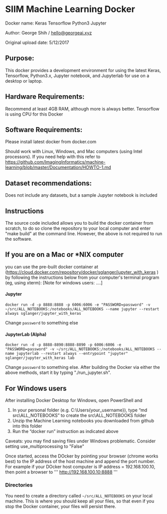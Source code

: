 # SIIM Machine Learning Docker

Docker name: Keras Tensorflow Python3 Jupyter

Author: George Shih / hello@georgeai.xyz

Original upload date: 5/12/2017


Purpose:
---

This docker provides a development environment for using the latest Keras, Tensorflow, Python3.x, Jupyter notebook, and
Jupyterlab for use on a desktop or laptop.

Hardware Requirements:
---

Recommend at least 4GB RAM, although more is always better.  Tensorflow is using
CPU for this Docker


Software Requirements:
--

Please install latest docker from docker.com

Should work with Linux, Windows, and Mac computers (using Intel processors). If you need help with this
refer to https://github.com/ImagingInformatics/machine-learning/blob/master/Documentation/HOWTO-1.md

Dataset recommendations:
---

Does not include any datasets, but a sample Jupyter notebook is included


Instructions
---

The source code included allows you to build the docker container from scratch, to do so clone
the repository to your local computer and enter "make build" at the command line. 
However, the above is not required to run the software.  

## If you are on a Mac or *NIX computer
you can use the pre-built docker container at 
(https://cloud.docker.com/repository/docker/sglanger/jupyter_with_keras )
by following the instructions below from your computer's terminal program (eg, using xterm):
[Note for windows users: ....]

#### Jupyter 

```
docker run -d -p 8888:8888 -p 6006:6006 -e "PASSWORD=password" -v ~/src/ALL_NOTEBOOKS:/notebooks/ALL_NOTEBOOKS --name jupyter --restart always sglanger/jupyter_with_keras
```

Change `password` to something else

#### JupyterLab (Alpha)

```
docker run -d -p 8888-8890:8888-8890 -p 6006:6006 -e "PASSWORD=password" -v ~/src/ALL_NOTEBOOKS:/notebooks/ALL_NOTEBOOKS --name jupyterlab --restart always --entrypoint "jupyter" sglanger/jupyter_with_keras lab
```

Change `password` to something else.  After building the Docker via either the above methods, start
it by typing "./run_jupyter.sh". 

## For Windows users
After installing Docker Desktop for Windows, open PowerShell and
1. In your personal folder (e.g. C:\Users\{your_username}), type “md src\ALL_NOTEBOOKS” to create the src\ALL_NOTEBOOKS folder
1. Unzip the Machine Learning notebooks you downloaded from github into this folder
1. Run the “docker run” instruction as indicated above

Caveats: you may find saving files under Windows problematic. Consider setting use_multiprocessing to "False"

Once started, access the DOcker by pointing your browser (chrome works best) to the IP address of 
the host machine and append the port number. For example if your DOcker host computer is IP address = 192.168.100.10, 
then point a browser to
'''
http://192.168.100.10:8888
'''

### Directories

You need to create a directory called `~/src/ALL_NOTEBOOKS` on your local machine.  This is where you should keep all your files, so that even if you stop the Docker container, your files will persist there.

